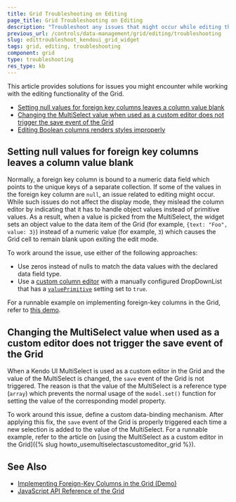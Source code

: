 ```yaml
---
title: Grid Troubleshooting on Editing
page_title: Grid Troubleshooting on Editing 
description: "Troubleshoot any issues that might occur while editing the data of the Kendo UI Grid for jQuery."
previous_url: /controls/data-management/grid/editing/troubleshooting
slug: edittroubleshoot_kendoui_grid_widget
tags: grid, editing, troubleshooting
component: grid
type: troubleshooting
res_type: kb
---
```


This article provides solutions for issues you might encounter while working with the editing functionality of the Grid.

* [Setting null values for foreign key columns leaves a column value blank](#setting-null-values-for-foreign-key-columns-leaves-a-column-value-blank)
* [Changing the MultiSelect value when used as a custom editor does not trigger the save event of the Grid](#changing-the-multiselect-value-when-used-as-a-editor-does-not-trigger-the-save-event-of-the-grid)
* [Editing Boolean columns renders styles improperly](#editing-boolean-columns-renders-styles-improperly)

## Setting null values for foreign key columns leaves a column value blank

Normally, a foreign key column is bound to a numeric data field which points to the unique keys of a separate collection. If some of the values in the foreign key column are `null`, an issue related to editing might occur. While such issues do not affect the display mode, they mislead the column editor by indicating that it has to handle object values instead of primitive values. As a result, when a value is picked from the MultiSelect, the widget sets an object value to the data item of the Grid (for example, `{text: "Foo", value: 3}`) instead of a numeric value (for example, `3`) which causes the Grid cell to remain blank upon exiting the edit mode.

To work around the issue, use either of the following approaches:

* Use zeros instead of nulls to match the data values with the declared data field type.
* Use a [custom column editor](https://demos.telerik.com/kendo-ui/grid/editing-custom) with a manually configured DropDownList that has a [`valuePrimitive`](/api/javascript/ui/dropdownlist/configuration/valueprimitive) setting set to `true`.

For a runnable example on implementing foreign-key columns in the Grid, refer to [this demo](https://demos.telerik.com/kendo-ui/grid/foreignkeycolumn).

## Changing the MultiSelect value when used as a custom editor does not trigger the save event of the Grid

When a Kendo UI MultiSelect is used as a custom editor in the Grid and the value of the MultiSelect is changed, the `save` event of the Grid is not triggered. The reason is that the value of the MultiSelect is a reference type (`array`) which prevents the normal usage of the `model.set()` function for setting the value of the corresponding model property.

To work around this issue, define a custom data-binding mechanism. After applying this fix, the `save` event of the Grid is properly triggered each time a new selection is added to the value of the MultiSelect. For a runnable example, refer to the article on [using the MultiSelect as a custom editor in the Grid]({% slug howto_usemultiselectascustomeditor_grid %}).

## See Also

* [Implementing Foreign-Key Columns in the Grid (Demo)](https://demos.telerik.com/kendo-ui/grid/foreignkeycolumn)
* [JavaScript API Reference of the Grid](/api/javascript/ui/grid)
